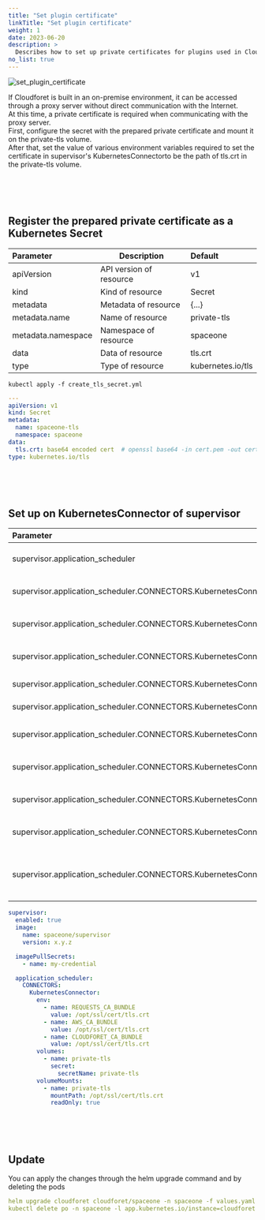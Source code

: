 ```yaml
---
title: "Set plugin certificate"
linkTitle: "Set plugin certificate"
weight: 1
date: 2023-06-20
description: >
  Describes how to set up private certificates for plugins used in Cloudforet.
no_list: true
---
```


![set_plugin_certificate](/docs/setup_operation/configuration/set_plugin_certificate_img/set_plugin_certificate.png)

If Cloudforet is built in an on-premise environment, it can be accessed through a proxy server without direct communication with the Internet.  
At this time, a private certificate is required when communicating with the proxy server.  
First, configure the secret with the prepared private certificate and mount it on the private-tls volume.  
After that, set the value of various environment variables required to set the certificate in supervisor's KubernetesConnectorto be the path of tls.crt in the private-tls volume.

<br>
<br>
<br>

## Register the prepared private certificate as a Kubernetes Secret

| Parameter          | Description             | Default           |
|:-------------------|-------------------------|:------------------|
| apiVersion         | API version of resource | v1                |
| kind               | Kind of resource        | Secret            |
| metadata           | Metadata of resource    | {...}             |
| metadata.name      | Name of resource        | private-tls       |
| metadata.namespace | Namespace of resource   | spaceone          |
| data               | Data of resource        | tls.crt           |
| type               | Type of resource        | kubernetes.io/tls |

```shell
kubectl apply -f create_tls_secret.yml
```

```yaml
---
apiVersion: v1
kind: Secret
metadata:
  name: spaceone-tls
  namespace: spaceone
data:
  tls.crt: base64 encoded cert  # openssl base64 -in cert.pem -out cert.base64
type: kubernetes.io/tls
```

<br>
<br>
<br>

## Set up on KubernetesConnector of supervisor

| Parameter                                                                                   | Description                           | Default                                                 |
|:--------------------------------------------------------------------------------------------|---------------------------------------|:--------------------------------------------------------|
| supervisor.application_scheduler                                                            | Configuration of supervisor scheduler | {...}                                                   |
| supervisor.application_scheduler.CONNECTORS.KubernetesConnector.env[]                       | Environment variables for plugin      | [...]                                                   |
| supervisor.application_scheduler.CONNECTORS.KubernetesConnector.env[].name                  | Name of environment variable          | REQUESTS_CA_BUNDLE, AWS_CA_BUNDLE, CLOUDFORET_CA_BUNDLE |
| supervisor.application_scheduler.CONNECTORS.KubernetesConnector.env[].value                 | Value of environment variable         | /opt/ssl/cert/tls.crt                                   |
| supervisor.application_scheduler.CONNECTORS.KubernetesConnector.volumes[]                   | Volumes for plugin                    | [...]                                                   |
| supervisor.application_scheduler.CONNECTORS.KubernetesConnector.volumes[].name              | Name of volumes                       | private-tls                                             |
| supervisor.application_scheduler.CONNECTORS.KubernetesConnector.volumes[].secret.secretName | Secret name of secret volume          | private-tls                                             |
| supervisor.application_scheduler.CONNECTORS.KubernetesConnector.volumeMounts[]              | Volume mounts of plugins              | [...]                                                   |
| supervisor.application_scheduler.CONNECTORS.KubernetesConnector.volumeMounts[].name         | Name of volume mounts                 | private-tls                                             |
| supervisor.application_scheduler.CONNECTORS.KubernetesConnector.volumeMounts[].mountPath    | Path of volume mounts                 | /opt/ssl/cert/tls.crt                                   |
| supervisor.application_scheduler.CONNECTORS.KubernetesConnector.volumeMounts[].readOnly     | Read permission on the mounted volume | true                                                    |

```yaml
supervisor:
  enabled: true
  image:
    name: spaceone/supervisor
    version: x.y.z

  imagePullSecrets:
    - name: my-credential

  application_scheduler:
    CONNECTORS:
      KubernetesConnector:
        env:
          - name: REQUESTS_CA_BUNDLE
            value: /opt/ssl/cert/tls.crt
          - name: AWS_CA_BUNDLE
            value: /opt/ssl/cert/tls.crt
          - name: CLOUDFORET_CA_BUNDLE
            value: /opt/ssl/cert/tls.crt
        volumes:
          - name: private-tls
            secret:
              secretName: private-tls
        volumeMounts:
          - name: private-tls
            mountPath: /opt/ssl/cert/tls.crt
            readOnly: true
```

<br>
<br>
<br>

## Update

You can apply the changes through the helm upgrade command and by deleting the pods

```yaml
helm upgrade cloudforet cloudforet/spaceone -n spaceone -f values.yaml
kubectl delete po -n spaceone -l app.kubernetes.io/instance=cloudforet
```